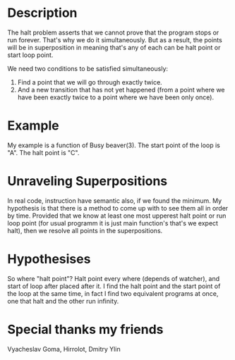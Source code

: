 # Description 

The halt problem asserts that we cannot prove that the program stops or run forever. That's why we do it simultaneously. But as a result, the points will be in superposition in meaning that's any of each can be halt point or start loop point.

We need two conditions to be satisfied simultaneously:
1. Find a point that we will go through exactly twice. 
2. And a new transition that has not yet happened (from a point where we have been exactly twice to a point where we have been only once).

# Example

My example is a function of Busy beaver(3). The start point of the loop is "A". The halt point is "C".

# Unraveling Superpositions
In real code, instruction have semantic also, if we found the minimum. My hypothesis is that there is a method to come up with to see them all in order by time. Provided that we know at least one most upperest halt point or run loop point (for usual programm it is just main function's that's we expect halt), then we resolve all points in the superpositions.

# Hypothesises
So where "halt point"? Halt point every where (depends of watcher), and start of loop after placed after it.
I find the halt point and the start point of the loop at the same time, in fact I find two equivalent programs at once, one that halt and the other run infinity.

# Special thanks my friends
Vyacheslav Goma, Hirrolot, Dmitry Ylin
